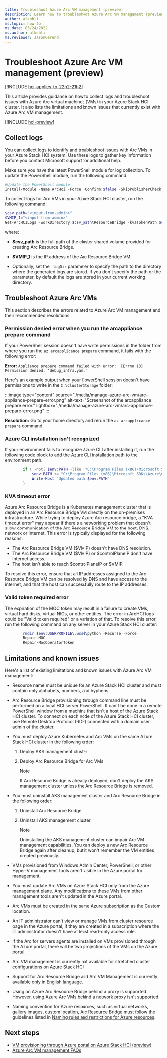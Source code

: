 ```yaml
---
title: Troubleshoot Azure Arc VM management (preview)
description: Learn how to troubleshoot Azure Arc VM management (preview)
author: alkohli
ms.topic: how-to
ms.date: 03/24/2022
ms.author: alkohli
ms.reviewer: JasonGerend
---
```


# Troubleshoot Azure Arc VM management (preview)

[!INCLUDE [hci-applies-to-22h2-21h2](../../includes/hci-applies-to-22h2-21h2.md)]

This article provides guidance on how to collect logs and troubleshoot issues with Azure Arc virtual machines (VMs) in your Azure Stack HCI cluster. It also lists the limitations and known issues that currently exist with Azure Arc VM management.

[!INCLUDE [hci-preview](../../includes/hci-preview.md)]

## Collect logs

You can collect logs to identify and troubleshoot issues with Arc VMs in your Azure Stack HCI system. Use these logs to gather key information before you contact Microsoft support for additional help.

Make sure you have the latest PowerShell module for log collection. To update the PowerShell module, run the following command:

```PowerShell
#Update the PowerShell module
Install-Module -Name ArcHci -Force -Confirm:$false -SkipPublisherCheck -AcceptLicense
```

To collect logs for Arc VMs in your Azure Stack HCI cluster, run the following command:

```PowerShell
$csv_path="<input-from-admin>"
$VMIP_1="<input-from-admin>"
Get-ArcHCILogs -workDirectory $csv_path\ResourceBridge -kvaTokenPath $csv_path\ResourceBridge\kvatoken.tok -ip $VMIP_1
```

where:

- **$csv_path** is the full path of the cluster shared volume provided for creating Arc Resource Bridge.

- **$VMIP_1** is the IP address of the Arc Resource Bridge VM.

- Optionally, set the `-logDir` parameter to specify the path to the directory where the generated logs are stored. If you don't specify the path or the parameter, by default the logs are stored in your current working directory.

## Troubleshoot Azure Arc VMs

This section describes the errors related to Azure Arc VM management and their recommended resolutions.

### Permission denied error when you run the arcappliance prepare command

If your PowerShell session doesn't have write permissions in the folder from where you run the `az arcapplicance prepare` command, it fails with the following error:

**Error:** `Appliance prepare command failed with error:  [Errno 13] Permission denied: 'debug_infra.yaml'`

Here's an example output when your PowerShell session doesn't have permissions to write in the `C:\ClusterStorage` folder:

:::image type="content" source="./media/manage-azure-arc-vm/arc-appliance-prepare-error.png" alt-text="Screenshot of the arcappliance prepare error." lightbox="./media/manage-azure-arc-vm/arc-appliance-prepare-error.png" :::

**Resolution:** Go to your home directory and rerun the `az arcapplicance prepare` command.

### Azure CLI installation isn't recognized

If your environment fails to recognize Azure CLI after installing it, run the following code block to add the Azure CLI installation path to the environment path.

```PowerShell
        if ( -not( $env:PATH -like '*C:\Program Files (x86)\Microsoft SDKs\Azure\CLI2\wbin*') ) {
            $env:PATH += "C:\Program Files (x86)\Microsoft SDKs\Azure\CLI2\wbin;"
            Write-Host "Updated path $env:PATH"
        }
```

### KVA timeout error

Azure Arc Resource Bridge is a Kubernetes management cluster that is deployed in an Arc Resource Bridge VM directly on the on-premises infrastructure. While trying to deploy Azure Arc resource bridge, a "KVA timeout error" may appear if there's a networking problem that doesn't allow communication of the Arc Resource Bridge VM to the host, DNS, network or internet. This error is typically displayed for the following reasons:

- The Arc Resource Bridge VM ($VMIP) doesn't have DNS resolution.
- The Arc Resource Bridge VM ($VMIP) or $controlPlaneIP don't have internet access.
- The host isn't able to reach $controlPlaneIP or $VMIP.

To resolve this error, ensure that all IP addresses assigned to the Arc Resource Bridge VM can be resolved by DNS and have access to the internet, and that the host can successfully route to the IP addresses.

### Valid token required error

The expiration of the MOC token may result in a failure to create VMs, virtual hard disks, virtual NICs, or other entities. The error in ArcHCI logs could be "Valid token required" or a variation of that. To resolve this error, run the following command on any server in your Azure Stack HCI cluster:
```PowerShell
        rmdir $env:USERPROFILE\.wssd\python -Recurse -Force
        Repair-MOC
        Repair-MocOperatorToken
```


## Limitations and known issues

Here's a list of existing limitations and known issues with Azure Arc VM management:

- Resource name must be unique for an Azure Stack HCI cluster and must contain only alphabets, numbers, and hyphens.

- Arc Resource Bridge provisioning through command line must be performed on a local HCI server PowerShell. It can't be done in a remote PowerShell window from a machine that isn't a host of the Azure Stack HCI cluster. To connect on each node of the Azure Stack HCI cluster, use Remote Desktop Protocol (RDP) connected with a domain user admin of the cluster.

- You must deploy Azure Kubernetes and Arc VMs on the same Azure Stack HCI cluster in the following order:
    1. Deploy AKS management cluster
    1. Deploy Arc Resource Bridge for Arc VMs

        > [!NOTE]
        > If Arc Resource Bridge is already deployed, don't deploy the AKS management cluster unless the Arc Resource Bridge is removed.

- You must uninstall AKS management cluster and Arc Resource Bridge in the following order:
    1. Uninstall Arc Resource Bridge
    1. Uninstall AKS management cluster

        > [!NOTE]
        > Uninstalling the AKS management cluster can impair Arc VM management capabilities. You can deploy a new Arc Resource Bridge again after cleanup, but it won't remember the VM entities created previously.

- VMs provisioned from Windows Admin Center, PowerShell, or other Hyper-V management tools aren't visible in the Azure portal for management.

- You must update Arc VMs on Azure Stack HCI only from the Azure management plane. Any modifications to these VMs from other management tools aren't updated in the Azure portal.

- Arc VMs must be created in the same Azure subscription as the Custom location.

- An IT administrator can't view or manage VMs from cluster resource page in the Azure portal, if they are created in a subscription where the IT administrator doesn't have at least read-only access role.

- If the Arc for servers agents are installed on VMs provisioned through the Azure portal, there will be two projections of the VMs on the Azure portal.

- Arc VM management is currently not available for stretched cluster configurations on Azure Stack HCI.

- Support for Arc Resource Bridge and Arc VM Management is currently available only in English language.

- Using an Azure Arc Resource Bridge behind a proxy is supported. However, using Azure Arc VMs behind a network proxy isn't supported.

- Naming convention for Azure resources, such as virtual networks, gallery images, custom location, Arc Resource Bridge must follow the guidelines listed in [Naming rules and restrictions for Azure resources](/azure/azure-resource-manager/management/resource-name-rules).

## Next steps

- [VM provisioning through Azure portal on Azure Stack HCI (preview)](azure-arc-vm-management-overview.md)
- [Azure Arc VM management FAQs](faqs-arc-enabled-vms.md)
